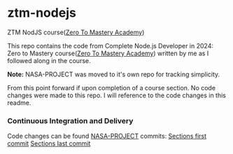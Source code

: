 # ztm-nodejs

ZTM NodJS course([Zero To Mastery Academy](https://zerotomastery.io/))

This repo contains the code from Complete Node.js Developer in 2024: Zero to Mastery course([Zero To Mastery Academy](https://zerotomastery.io/)) written by me as I followed along in the course.

**Note:**
NASA-PROJECT was moved to it's own repo for tracking simplicity.

From this point forward if upon completion of a course section. No code changes were made to this repo. I will reference to the code changes in this readme.

### Continuous Integration and Delivery

Code changes can be found [NASA-PROJECT](https://github.com/captain-rocket/nasa-project)
commits:
[Sections first commit](https://github.com/captain-rocket/nasa-project/commit/532877585e36077eddad689d8e9569f8c4df5d77)
[Sections last commit](https://github.com/captain-rocket/nasa-project/commit/095cd51f5b3aba0494c174e7bc8a077bfb210bed)
